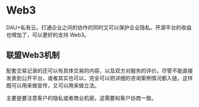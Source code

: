# Web3

DAU+私有云，打通企业之间的协作的同时又可以保护企业隐私。开源平台的收益也增加了，可以更好的支持 Web3。

## 联盟Web3机制

配套交易记录的还可以有具体交易的内容，以及双方对服务的评价。尽管不能直接发表到公开平台，或者其实也可以，完全可以把详细的咨询案例情况都入链，这样既可以用来做宣传，又可以用来做立法。

主要是要注意客户的隐私或者商业机密。这需要和客户协商一致。
